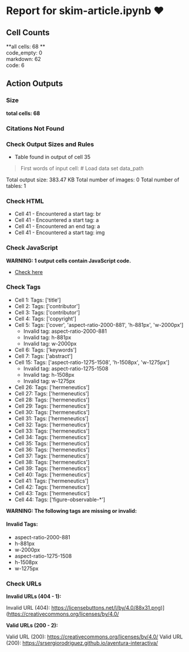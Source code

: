 # Report for skim-article.ipynb ❤ 

## Cell Counts   
**all cells: 68 **  
code_empty: 0   
markdown: 62   
code: 6   

## Action Outputs

### Size
**total cells: 68**

### Citations Not Found


### Check Output Sizes and Rules
- Table found in output of cell 35
> First words of input cell: # Load data set data_path

Total output size: 383.47 KB
Total number of images: 0
Total number of tables: 1

### Check HTML
- Cell 41 - Encountered a start tag: br
- Cell 41 - Encountered a start tag: a
- Cell 41 - Encountered an end tag: a
- Cell 41 - Encountered a start tag: img


### Check JavaScript
**WARNING: 1 output cells contain JavaScript code.**

-  [Check here ](https://journalofdigitalhistory.org/en/notebook-viewer/JTJGcHJveHktZ2l0aHVidXNlcmNvbnRlbnQlMkZqZGgtb2JzZXJ2ZXIlMkY0OFJHdXpNNHFmVkElMkZtYWluJTJGc2tpbS1hcnRpY2xlLmlweW5i?idx=44)

### Check Tags
- Cell 1: Tags: ['title']
- Cell 2: Tags: ['contributor']
- Cell 3: Tags: ['contributor']
- Cell 4: Tags: ['copyright']
- Cell 5: Tags: ['cover', 'aspect-ratio-2000-881', 'h-881px', 'w-2000px']
  - Invalid tag: aspect-ratio-2000-881
  - Invalid tag: h-881px
  - Invalid tag: w-2000px
- Cell 6: Tags: ['keywords']
- Cell 7: Tags: ['abstract']
- Cell 15: Tags: ['aspect-ratio-1275-1508', 'h-1508px', 'w-1275px']
  - Invalid tag: aspect-ratio-1275-1508
  - Invalid tag: h-1508px
  - Invalid tag: w-1275px
- Cell 26: Tags: ['hermeneutics']
- Cell 27: Tags: ['hermeneutics']
- Cell 28: Tags: ['hermeneutics']
- Cell 29: Tags: ['hermeneutics']
- Cell 30: Tags: ['hermeneutics']
- Cell 31: Tags: ['hermeneutics']
- Cell 32: Tags: ['hermeneutics']
- Cell 33: Tags: ['hermeneutics']
- Cell 34: Tags: ['hermeneutics']
- Cell 35: Tags: ['hermeneutics']
- Cell 36: Tags: ['hermeneutics']
- Cell 37: Tags: ['hermeneutics']
- Cell 38: Tags: ['hermeneutics']
- Cell 39: Tags: ['hermeneutics']
- Cell 40: Tags: ['hermeneutics']
- Cell 41: Tags: ['hermeneutics']
- Cell 42: Tags: ['hermeneutics']
- Cell 43: Tags: ['hermeneutics']
- Cell 44: Tags: ['figure-observable-*']

**WARNING: The following tags are missing or invalid:**

#### Invalid Tags:
- aspect-ratio-2000-881
- h-881px
- w-2000px
- aspect-ratio-1275-1508
- h-1508px
- w-1275px


### Check URLs

**Invalid URLs (404 - 1):**

Invalid URL (404): https://licensebuttons.net/l/by/4.0/88x31.png)](https://creativecommons.org/licenses/by/4.0/

**Valid URLs (200 - 2):**

Valid URL (200): https://creativecommons.org/licenses/by/4.0/
Valid URL (200): https://srsergiorodriguez.github.io/aventura-interactiva/


